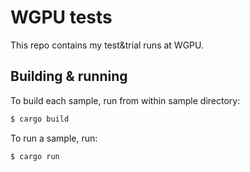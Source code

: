 # WGPU tests

This repo contains my test&trial runs at WGPU.

## Building & running

To build each sample, run from within sample directory:

```bash
$ cargo build
```

To run a sample, run:

```bash
$ cargo run
```
